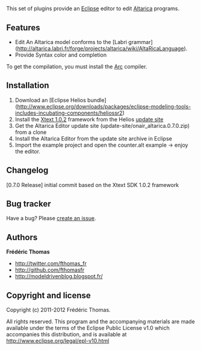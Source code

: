 #
This set of plugins provide an [Eclipse](http://www.eclipse.org/) editor to edit [Altarica](http://altarica.labri.fr/forge/) programs.

## Features
+ Edit An Altarica model conforms to the [Labri grammar] (http://altarica.labri.fr/forge/projects/altarica/wiki/AltaRicaLanguage).
+ Provide Syntax color and completion

To get the compilation, you must install the [Arc](http://altarica.labri.fr/forge/projects/arc/wiki) compiler.


## Installation

1. Download an [Eclipse Helios bundle] (http://www.eclipse.org/downloads/packages/eclipse-modeling-tools-includes-incubating-components/heliossr2) 
2. Install the [Xtext 1.0.2](http://www.eclipse.org/Xtext/) framework from the Helios [update site](http://download.eclipse.org/releases/helios)
3. Get the Altarica Editor update site (update-site/onair_altarica.0.7.0.zip) from a clone
4. Install the Altarica Editor from the update site archive in Eclipse
5. Import the example project and open the counter.alt example -> enjoy the editor.


## Changelog

[0.7.0 Release] initial commit based on the  Xtext SDK 1.0.2 framework

## Bug tracker

Have a bug? Please [create an issue](https://github.com/fthomasfr/altarica/issues).

## Authors

**Frédéric Thomas**

+ http://twitter.com/fthomas_fr
+ http://github.com/fthomasfr
+ http://modeldrivenblog.blogspot.fr/

## Copyright and license

Copyright (c) 2011-2012 Frédéric Thomas.

All rights reserved. This program and the accompanying materials
are made available under the terms of the Eclipse Public License
v1.0 which accompanies this distribution, and is available at
http://www.eclipse.org/legal/epl-v10.html
